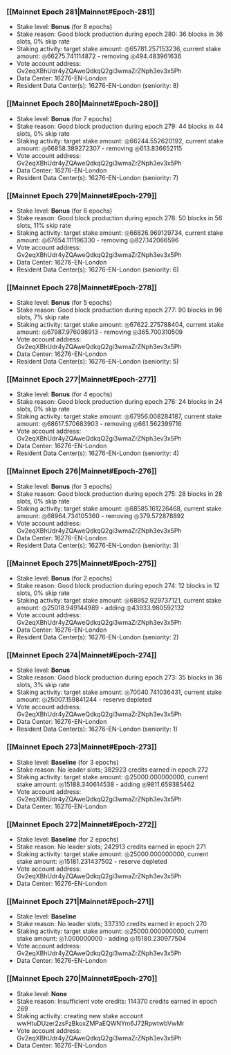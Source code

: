 ### [[Mainnet Epoch 281|Mainnet#Epoch-281]]
* Stake level: **Bonus** (for 8 epochs)
* Stake reason: Good block production during epoch 280: 36 blocks in 36 slots, 0% skip rate
* Staking activity: target stake amount: ◎65781.257153236, current stake amount: ◎66275.741114872 - removing ◎494.483961636
* Vote account address: Gv2eqXBhUdr4yZQAweQdkqQ2gi3wmaZrZNph3ev3x5Ph
* Data Center: 16276-EN-London
* Resident Data Center(s): 16276-EN-London (seniority: 8)
### [[Mainnet Epoch 280|Mainnet#Epoch-280]]
* Stake level: **Bonus** (for 7 epochs)
* Stake reason: Good block production during epoch 279: 44 blocks in 44 slots, 0% skip rate
* Staking activity: target stake amount: ◎66244.552620192, current stake amount: ◎66858.389272307 - removing ◎613.836652115
* Vote account address: Gv2eqXBhUdr4yZQAweQdkqQ2gi3wmaZrZNph3ev3x5Ph
* Data Center: 16276-EN-London
* Resident Data Center(s): 16276-EN-London (seniority: 7)
### [[Mainnet Epoch 279|Mainnet#Epoch-279]]
* Stake level: **Bonus** (for 6 epochs)
* Stake reason: Good block production during epoch 278: 50 blocks in 56 slots, 11% skip rate
* Staking activity: target stake amount: ◎66826.969129734, current stake amount: ◎67654.111196330 - removing ◎827.142066596
* Vote account address: Gv2eqXBhUdr4yZQAweQdkqQ2gi3wmaZrZNph3ev3x5Ph
* Data Center: 16276-EN-London
* Resident Data Center(s): 16276-EN-London (seniority: 6)
### [[Mainnet Epoch 278|Mainnet#Epoch-278]]
* Stake level: **Bonus** (for 5 epochs)
* Stake reason: Good block production during epoch 277: 90 blocks in 96 slots, 7% skip rate
* Staking activity: target stake amount: ◎67622.275788404, current stake amount: ◎67987.976098913 - removing ◎365.700310509
* Vote account address: Gv2eqXBhUdr4yZQAweQdkqQ2gi3wmaZrZNph3ev3x5Ph
* Data Center: 16276-EN-London
* Resident Data Center(s): 16276-EN-London (seniority: 5)
### [[Mainnet Epoch 277|Mainnet#Epoch-277]]
* Stake level: **Bonus** (for 4 epochs)
* Stake reason: Good block production during epoch 276: 24 blocks in 24 slots, 0% skip rate
* Staking activity: target stake amount: ◎67956.008284187, current stake amount: ◎68617.570683903 - removing ◎661.562399716
* Vote account address: Gv2eqXBhUdr4yZQAweQdkqQ2gi3wmaZrZNph3ev3x5Ph
* Data Center: 16276-EN-London
* Resident Data Center(s): 16276-EN-London (seniority: 4)
### [[Mainnet Epoch 276|Mainnet#Epoch-276]]
* Stake level: **Bonus** (for 3 epochs)
* Stake reason: Good block production during epoch 275: 28 blocks in 28 slots, 0% skip rate
* Staking activity: target stake amount: ◎68585.161226468, current stake amount: ◎68964.734105360 - removing ◎379.572878892
* Vote account address: Gv2eqXBhUdr4yZQAweQdkqQ2gi3wmaZrZNph3ev3x5Ph
* Data Center: 16276-EN-London
* Resident Data Center(s): 16276-EN-London (seniority: 3)
### [[Mainnet Epoch 275|Mainnet#Epoch-275]]
* Stake level: **Bonus** (for 2 epochs)
* Stake reason: Good block production during epoch 274: 12 blocks in 12 slots, 0% skip rate
* Staking activity: target stake amount: ◎68952.929737121, current stake amount: ◎25018.949144989 - adding ◎43933.980592132
* Vote account address: Gv2eqXBhUdr4yZQAweQdkqQ2gi3wmaZrZNph3ev3x5Ph
* Data Center: 16276-EN-London
* Resident Data Center(s): 16276-EN-London (seniority: 2)
### [[Mainnet Epoch 274|Mainnet#Epoch-274]]
* Stake level: **Bonus**
* Stake reason: Good block production during epoch 273: 35 blocks in 36 slots, 3% skip rate
* Staking activity: target stake amount: ◎70040.741036431, current stake amount: ◎25007.159841244 - reserve depleted
* Vote account address: Gv2eqXBhUdr4yZQAweQdkqQ2gi3wmaZrZNph3ev3x5Ph
* Data Center: 16276-EN-London
* Resident Data Center(s): 16276-EN-London (seniority: 1)
### [[Mainnet Epoch 273|Mainnet#Epoch-273]]
* Stake level: **Baseline** (for 3 epochs)
* Stake reason: No leader slots; 382923 credits earned in epoch 272
* Staking activity: target stake amount: ◎25000.000000000, current stake amount: ◎15188.340614538 - adding ◎9811.659385462
* Vote account address: Gv2eqXBhUdr4yZQAweQdkqQ2gi3wmaZrZNph3ev3x5Ph
* Data Center: 16276-EN-London
### [[Mainnet Epoch 272|Mainnet#Epoch-272]]
* Stake level: **Baseline** (for 2 epochs)
* Stake reason: No leader slots; 242913 credits earned in epoch 271
* Staking activity: target stake amount: ◎25000.000000000, current stake amount: ◎15181.231437502 - reserve depleted
* Vote account address: Gv2eqXBhUdr4yZQAweQdkqQ2gi3wmaZrZNph3ev3x5Ph
* Data Center: 16276-EN-London
### [[Mainnet Epoch 271|Mainnet#Epoch-271]]
* Stake level: **Baseline**
* Stake reason: No leader slots; 337310 credits earned in epoch 270
* Staking activity: target stake amount: ◎25000.000000000, current stake amount: ◎1.000000000 - adding ◎15180.230977504
* Vote account address: Gv2eqXBhUdr4yZQAweQdkqQ2gi3wmaZrZNph3ev3x5Ph
* Data Center: 16276-EN-London
### [[Mainnet Epoch 270|Mainnet#Epoch-270]]
* Stake level: **None**
* Stake reason: Insufficient vote credits: 114370 credits earned in epoch 269
* Staking activity: creating new stake account wwHtuDUzer2zsFzBkoxZMPaEQWNYm6J72RpwtwbVwMr
* Vote account address: Gv2eqXBhUdr4yZQAweQdkqQ2gi3wmaZrZNph3ev3x5Ph
* Data Center: 16276-EN-London